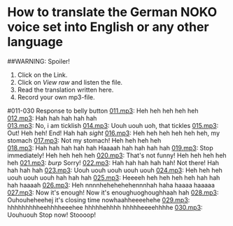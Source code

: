 # How to translate the German NOKO voice set into English or any other language
##WARNING: Spoiler! 

1. Click on the Link.  
2. Click on *View raw* and listen the file.
3. Read the translation written here. 
4. Record your own mp3-file.

#011-030 Response to belly button
[011.mp3](https://github.com/NikolaiRadke/NOKO/blob/master/mp3/11.mp3): Heh heh heh heh heh  
[012.mp3](https://github.com/NikolaiRadke/NOKO/blob/master/mp3/12.mp3): Hah hah hah hah hah  
[013.mp3](https://github.com/NikolaiRadke/NOKO/blob/master/mp3/13.mp3): No, i am ticklish 
[014.mp3](https://github.com/NikolaiRadke/NOKO/blob/master/mp3/14.mp3): Uouh uouh uoh, that tickles
[015.mp3](https://github.com/NikolaiRadke/NOKO/blob/master/mp3/15.mp3): Out! Heh heh! End! Hah hah *sight*
[016.mp3](https://github.com/NikolaiRadke/NOKO/blob/master/mp3/16.mp3): Heh heh heh heh heh heh, my stomach
[017.mp3](https://github.com/NikolaiRadke/NOKO/blob/master/mp3/17.mp3): Not my stomach! Heh heh heh heh  
[018.mp3](https://github.com/NikolaiRadke/NOKO/blob/master/mp3/18.mp3): Hah hah hah hah hah Haaaah hah hah hah hah
[019.mp3](https://github.com/NikolaiRadke/NOKO/blob/master/mp3/19.mp3): Stop immediately! Heh heh heh heh
[020.mp3](https://github.com/NikolaiRadke/NOKO/blob/master/mp3/20.mp3): That's not funny! Heh heh heh heh heh
[021.mp3](https://github.com/NikolaiRadke/NOKO/blob/master/mp3/21.mp3): *burp* Sorry!
[022.mp3](https://github.com/NikolaiRadke/NOKO/blob/master/mp3/22.mp3): Hah hah hah hah hah! Not there! Hah hah hah hah
[023.mp3](https://github.com/NikolaiRadke/NOKO/blob/master/mp3/23.mp3): Uouh uouh uouh uouh uouh
[024.mp3](https://github.com/NikolaiRadke/NOKO/blob/master/mp3/24.mp3): Heh heh heh uouh uouh uouh hah hah hah
[025.mp3](https://github.com/NikolaiRadke/NOKO/blob/master/mp3/25.mp3): Heeeeh heh heh heh heh hah hah hah haaaah
[026.mp3](https://github.com/NikolaiRadke/NOKO/blob/master/mp3/26.mp3): Heh nnnnhehehehehennnhah haha haaaa haaaaa
[027.mp3](https://github.com/NikolaiRadke/NOKO/blob/master/mp3/27.mp3): Now it's enough! Now it's enoughuoghoughhaah hah
[028.mp3](https://github.com/NikolaiRadke/NOKO/blob/master/mp3/28.mp3): Ouhouheheehej it's closing time nowhaahheeeehehe
[029.mp3](https://github.com/NikolaiRadke/NOKO/blob/master/mp3/29.mp3): hhhhhhhhheehhhheeehee hhhhhehhhh hhhhheeeehhhhe
[030.mp3](https://github.com/NikolaiRadke/NOKO/blob/master/mp3/30.mp3): Uouhuouh Stop now! Stoooop!



